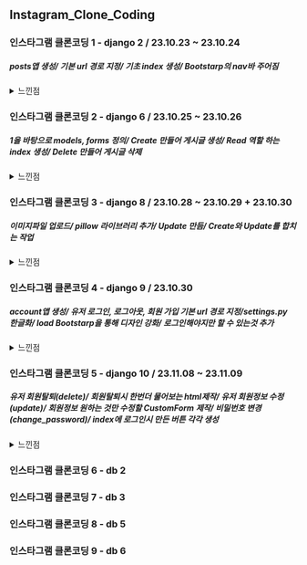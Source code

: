 ## Instagram_Clone_Coding
### 인스타그램 클론코딩 1 - django 2 / 23.10.23 ~ 23.10.24

##### posts앱 생성/ 기본 url 경로 지정/ 기초 index 생성/ Bootstarp의 nav바 주어짐
<details>
<summary>느낀점</summary>


<!-- summary 아래 한칸 공백 두어야함 -->
- 9월달의 나는 어렵게 한거 같지만 지금 와서 보니 쉬운 문제인거 같다.
- bootstarp만 더 이해하면 좋을거 같다.
</details>

### 인스타그램 클론코딩 2 - django 6 / 23.10.25 ~ 23.10.26
##### 1을 바탕으로 models, forms 정의/ Create 만들어 게시글 생성/ Read 역할 하는 index 생성/ Delete 만들어 게시글 삭제
<details>
<summary>느낀점</summary>


<!-- summary 아래 한칸 공백 두어야함 -->
- CRD 제작하면서 교안을 안보고 치기에는 아직 힘든 단계이다. 
- 복습하는 느낌이라 좋다. 
- bootstrap을 사용하는게 아직도 힘들다 디자인적 측면에선 감각이 없는듯 하다.
- 비슷하게만 만들면 되는거 아닐까...?

</details>

### 인스타그램 클론코딩 3 - django 8 / 23.10.28 ~ 23.10.29 + 23.10.30
##### 이미지파일 업로드/ pillow 라이브러리 추가/ Update 만듬/ Create와 Update를 합치는 작업

<details>
<summary>느낀점</summary>

<!-- summary 아래 한칸 공백 두어야함 -->
- 게시글 위에 사진 올리는게 어려워서 구글링 했다. (class="card-img-top")
- CRUD의 U를 만드는건 어렵긴 했지만 다른 실습과 형식은 비슷하기 때문에 나름 어렵지 않게 만들었다.
- 그런데 update와 create를 form으로 합쳐서 만들려고 하니 많은 오류가 있었다.
- 두번째 게시글부터 edit을 누르니 첫번째 게시글이 삭제되는 오류가 있었고 '</.form>'을 안닫아 줘서 생긴 문제였다.
- 아직 못고친 오류에는 edit을 누르면 기존의 사진은 그대로 있는데 게시글 내용은 안보인다. DB에는 있는거 보면 잘못 불러온거 같다.
- 여전히 bootstrap을 사용하는건 어렵다. edit 옆에 delete가 있어야 하는데 밑으로 갔다. 다른 실습에서는 form을 안쓰고 버튼을 써서 해결했는데 form을 쓰는 방법으로 해결할 수 있지 않을까 싶다.
- 2에서 넘어갔던 post.html 만들었고 include를 사용했다
- edit가 안되는 문제가 있었다. 원인은 form.html로 create와 update를 합치면서 경로를 create로 해줬기 때문에 수정할때마다 수정이 안되고 생성이 됬었다. 이를 해결하기 위해 url 지정 부분에 post가 존재하면 update로 연결 그렇지 않으면 create로 지정해서 문제를 해결했다. thanks to 예진
  
</details>

### 인스타그램 클론코딩 4 - django 9  / 23.10.30
##### account앱 생성/ 유저 로그인, 로그아웃, 회원 가입 기본 url 경로 지정/settings.py 한글화/ load Bootstarp을 통해 디자인 강화/ 로그인해야지만 할 수 있는것 추가
<details>
<summary>느낀점</summary>

<!-- summary 아래 한칸 공백 두어야함 -->
- 거의 1달전에 배웠던 문법들이다
- 익숙한 코드가 거의 없고 사실상 처음 보는 느낌이 강했다.
- 특히 form.get_user()이런걸 언제 했는지 기억이 아예 없다.
- 그래도 유효성검사, html의 form 틀이 비슷한면이 있기 때문에 괜찮았다.
- 교안을 안보고 치려고 했지만 불가능
- 따라 치면서 아 이런 흐름이구나, 이 코딩이 이런 뜻이 구나 인지하고 넘어가야될것 같다
- admin.py에 등록하는게 명세가 좀 이상하다 그냥 내가 한게 맞다고 생각하자
  
</details>

### 인스타그램 클론코딩 5 - django 10 / 23.11.08 ~ 23.11.09

##### 유저 회원탈퇴(delete)/ 회원탈퇴시 한번더 물어보는 html제작/ 유저 회원정보 수정(update)/ 회원정보 원하는 것만 수정할 CustomForm 제작/ 비밀번호 변경(change_password)/ index에 로그인시 만든 버튼 각각 생성
<details>
<summary>느낀점</summary>

<!-- summary 아래 한칸 공백 두어야함 -->
- 4까지 해보니 예전에 배웠던 기억들이 돌아오는것 같다.
- 그럼에도 CustomForm을 포함한 import는 외울 필요가 없다고 해서 그냥 복사 붙여넣기 했다.
- 큰 틀은 이제 안보고 잘 짤수 있지만 세세한 디테일들은 그냥 불가능 하다. 
- instance 넣는건 생각이 아예 나지 않았다.
- 생각없이 url 복붙하다가 회원수정에 회원탈퇴로 걸어서 시간이 좀 걸렸다.

  
</details>

### 인스타그램 클론코딩 6 - db 2  
### 인스타그램 클론코딩 7 - db 3  
### 인스타그램 클론코딩 8 - db 5  
### 인스타그램 클론코딩 9 - db 6